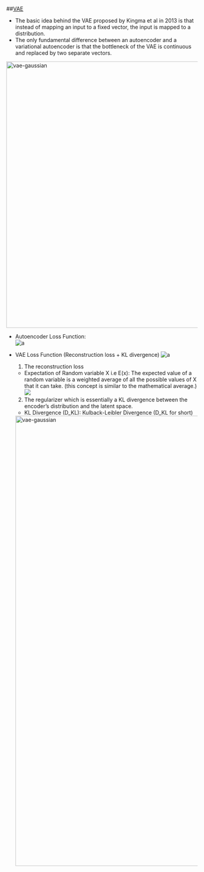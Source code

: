<!---
Started to write on Sep 7 2021
Zahra
-->


##[VAE](https://medium.com/analytics-vidhya/mathematical-prerequisites-for-understanding-autoencoders-and-variational-autoencoders-vaes-8f854025390e)
  - The basic idea behind the VAE proposed by Kingma et al in 2013 is that instead of mapping an input to a fixed vector, the input is mapped to a distribution.
  - The only fundamental difference between an autoencoder and a variational autoencoder is that the bottleneck of the VAE is continuous and replaced by two separate vectors.
 
 <img width="700" alt="vae-gaussian" src="https://user-images.githubusercontent.com/46463022/132400632-0cb86cc9-1dc6-4753-a6e0-8c42844be46c.png"> 
 
 - Autoencoder Loss Function:  
   ![a](https://user-images.githubusercontent.com/46463022/132401375-57ac1f2a-8b5e-4269-b873-225bf2827aab.png)
 - VAE Loss Function (Reconstruction loss + KL divergence)
   ![a](https://user-images.githubusercontent.com/46463022/132401511-d341c92c-2378-45e6-8fda-d330f4e7279f.png) 
   1. The reconstruction loss
     - Expectation of Random variable X i.e E(x): The expected value of a random variable is a weighted average of all the possible values of X that it can take. (this concept is similar to the mathematical average.) 
      ![](https://user-images.githubusercontent.com/46463022/132405164-3a9a293e-c3c6-4b59-9c7b-189ac0c4ad65.png)  

   2. The regularizer which is essentially a KL divergence between the encoder’s distribution and the latent space.
     - KL Divergence (D_KL): Kulback-Leibler Divergence (D_KL for short)
      <img width="1183" alt="vae-gaussian" src="https://user-images.githubusercontent.com/46463022/132405492-3eda3e05-1088-48c0-afb6-869bafb33148.png">




